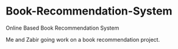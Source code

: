 # Book-Recommendation-System
Online Based Book Recommendation System

Me and Zabir going work on a book recommendation project.
